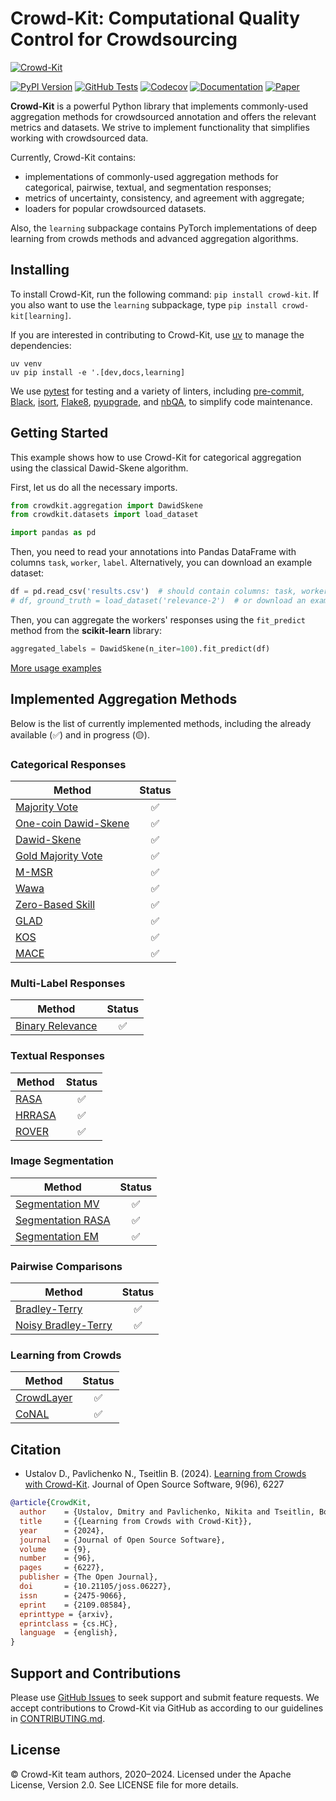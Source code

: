# Crowd-Kit: Computational Quality Control for Crowdsourcing

[![Crowd-Kit](https://tlk.s3.yandex.net/crowd-kit/Crowd-Kit-GitHub.png)](https://github.com/Toloka/crowd-kit)

[![PyPI Version][pypi_badge]][pypi_link]
[![GitHub Tests][github_tests_badge]][github_tests_link]
[![Codecov][codecov_badge]][codecov_link]
[![Documentation][docs_badge]][docs_link]
[![Paper][paper_badge]][paper_link]

[pypi_badge]: https://badge.fury.io/py/crowd-kit.svg
[pypi_link]: https://pypi.python.org/pypi/crowd-kit
[github_tests_badge]: https://github.com/Toloka/crowd-kit/actions/workflows/tests.yml/badge.svg?branch=main
[github_tests_link]: https://github.com/Toloka/crowd-kit/actions/workflows/tests.yml
[codecov_badge]: https://codecov.io/gh/Toloka/crowd-kit/branch/main/graph/badge.svg
[codecov_link]: https://codecov.io/gh/Toloka/crowd-kit
[docs_badge]: https://readthedocs.org/projects/crowd-kit/badge/
[docs_link]: https://crowd-kit.readthedocs.io/
[paper_badge]: https://joss.theoj.org/papers/10.21105/joss.06227/status.svg
[paper_link]: https://doi.org/10.21105/joss.06227

**Crowd-Kit** is a powerful Python library that implements commonly-used aggregation methods for crowdsourced annotation and offers the relevant metrics and datasets. We strive to implement functionality that simplifies working with crowdsourced data.

Currently, Crowd-Kit contains:

* implementations of commonly-used aggregation methods for categorical, pairwise, textual, and segmentation responses;
* metrics of uncertainty, consistency, and agreement with aggregate;
* loaders for popular crowdsourced datasets.

Also, the `learning` subpackage contains PyTorch implementations of deep learning from crowds methods and advanced aggregation algorithms.

## Installing

To install Crowd-Kit, run the following command: `pip install crowd-kit`. If you also want to use the `learning` subpackage, type `pip install crowd-kit[learning]`.

If you are interested in contributing to Crowd-Kit, use [uv](https://github.com/astral-sh/uv) to manage the dependencies:

```shell
uv venv
uv pip install -e '.[dev,docs,learning]
```

We use [pytest](https://pytest.org/) for testing and a variety of linters, including [pre-commit](https://pre-commit.com/), [Black](https://github.com/psf/black), [isort](https://github.com/pycqa/isort), [Flake8](https://github.com/pycqa/flake8), [pyupgrade](https://github.com/asottile/pyupgrade), and [nbQA](https://github.com/nbQA-dev/nbQA), to simplify code maintenance.

## Getting Started

This example shows how to use Crowd-Kit for categorical aggregation using the classical Dawid-Skene algorithm.

First, let us do all the necessary imports.

````python
from crowdkit.aggregation import DawidSkene
from crowdkit.datasets import load_dataset

import pandas as pd
````

Then, you need to read your annotations into Pandas DataFrame with columns `task`, `worker`, `label`. Alternatively, you can download an example dataset:

````python
df = pd.read_csv('results.csv')  # should contain columns: task, worker, label
# df, ground_truth = load_dataset('relevance-2')  # or download an example dataset
````

Then, you can aggregate the workers' responses using the `fit_predict` method from the **scikit-learn** library:

````python
aggregated_labels = DawidSkene(n_iter=100).fit_predict(df)
````

[More usage examples](https://github.com/Toloka/crowd-kit/tree/main/examples)

## Implemented Aggregation Methods

Below is the list of currently implemented methods, including the already available (✅) and in progress (🟡).

### Categorical Responses

| Method | Status |
| ------------- | :-------------: |
| [Majority Vote](https://toloka.ai/docs/crowd-kit/reference/crowdkit.aggregation.classification.majority_vote.MajorityVote) | ✅ |
| [One-coin Dawid-Skene](https://toloka.ai/docs/crowd-kit/reference/crowdkit.aggregation.classification.dawid_skene.OneCoinDawidSkene) | ✅ |
| [Dawid-Skene](https://toloka.ai/docs/crowd-kit/reference/crowdkit.aggregation.classification.dawid_skene.DawidSkene) | ✅ |
| [Gold Majority Vote](https://toloka.ai/docs/crowd-kit/reference/crowdkit.aggregation.classification.gold_majority_vote.GoldMajorityVote) | ✅ |
| [M-MSR](https://toloka.ai/docs/crowd-kit/reference/crowdkit.aggregation.classification.m_msr.MMSR) | ✅ |
| [Wawa](https://toloka.ai/docs/crowd-kit/reference/crowdkit.aggregation.classification.wawa.Wawa) | ✅ |
| [Zero-Based Skill](https://toloka.ai/docs/crowd-kit/reference/crowdkit.aggregation.classification.zero_based_skill.ZeroBasedSkill) | ✅ |
| [GLAD](https://toloka.ai/docs/crowd-kit/reference/crowdkit.aggregation.classification.glad.GLAD) | ✅ |
| [KOS](https://toloka.ai/docs/crowd-kit/reference/crowdkit.aggregation.classification.kos.KOS) | ✅ |
| [MACE](https://toloka.ai/docs/crowd-kit/reference/crowdkit.aggregation.classification.mace.MACE) | ✅ |

### Multi-Label Responses

|Method|Status|
|-|:-:|
|[Binary Relevance](https://toloka.ai/docs/crowd-kit/reference/crowdkit.aggregation.multilabel.binary_relevance.BinaryRelevance)|✅|

### Textual Responses

| Method | Status |
| ------------- | :-------------: |
| [RASA](https://toloka.ai/docs/crowd-kit/reference/crowdkit.aggregation.embeddings.rasa.RASA) | ✅ |
| [HRRASA](https://toloka.ai/docs/crowd-kit/reference/crowdkit.aggregation.embeddings.hrrasa.HRRASA) | ✅ |
| [ROVER](https://toloka.ai/docs/crowd-kit/reference/crowdkit.aggregation.texts.rover.ROVER) | ✅ |

### Image Segmentation

| Method | Status |
| ------------------ | :------------------: |
| [Segmentation MV](https://toloka.ai/docs/crowd-kit/reference/crowdkit.aggregation.image_segmentation.segmentation_majority_vote.SegmentationMajorityVote) | ✅ |
| [Segmentation RASA](https://toloka.ai/docs/crowd-kit/reference/crowdkit.aggregation.image_segmentation.segmentation_rasa.SegmentationRASA) | ✅ |
| [Segmentation EM](https://toloka.ai/docs/crowd-kit/reference/crowdkit.aggregation.image_segmentation.segmentation_em.SegmentationEM) | ✅ |

### Pairwise Comparisons

| Method | Status |
| -------------- | :---------------------: |
| [Bradley-Terry](https://toloka.ai/docs/crowd-kit/reference/crowdkit.aggregation.pairwise.bradley_terry.BradleyTerry) | ✅ |
| [Noisy Bradley-Terry](https://toloka.ai/docs/crowd-kit/reference/crowdkit.aggregation.pairwise.noisy_bt.NoisyBradleyTerry) | ✅ |

### Learning from Crowds

|Method|Status|
|-|:-:|
|[CrowdLayer](https://toloka.ai/docs/crowd-kit/reference/crowdkit.learning.crowd_layer.CrowdLayer)|✅|
|[CoNAL](https://toloka.ai/docs/crowd-kit/reference/crowdkit.learning.conal.CoNAL)|✅|

## Citation

* Ustalov D., Pavlichenko N., Tseitlin B. (2024). [Learning from Crowds with Crowd-Kit](https://doi.org/10.21105/joss.06227). Journal of Open Source Software, 9(96), 6227

```bibtex
@article{CrowdKit,
  author    = {Ustalov, Dmitry and Pavlichenko, Nikita and Tseitlin, Boris},
  title     = {{Learning from Crowds with Crowd-Kit}},
  year      = {2024},
  journal   = {Journal of Open Source Software},
  volume    = {9},
  number    = {96},
  pages     = {6227},
  publisher = {The Open Journal},
  doi       = {10.21105/joss.06227},
  issn      = {2475-9066},
  eprint    = {2109.08584},
  eprinttype = {arxiv},
  eprintclass = {cs.HC},
  language  = {english},
}
```

## Support and Contributions

Please use [GitHub Issues](https://github.com/Toloka/crowd-kit/issues) to seek support and submit feature requests. We accept contributions to Crowd-Kit via GitHub as according to our guidelines in [CONTRIBUTING.md](CONTRIBUTING.md).

## License

&copy; Crowd-Kit team authors, 2020&ndash;2024. Licensed under the Apache License, Version 2.0. See LICENSE file for more details.
